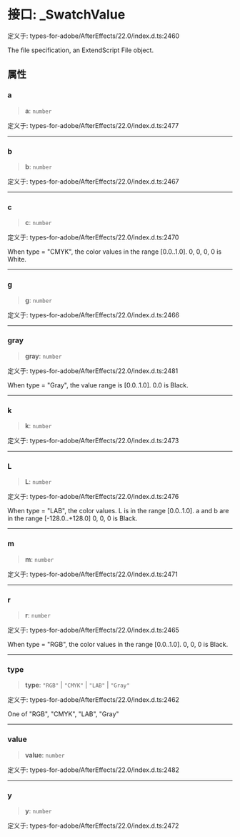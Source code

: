 # 接口: \_SwatchValue

定义于: types-for-adobe/AfterEffects/22.0/index.d.ts:2460

The file specification, an ExtendScript File object.

## 属性

### a

> **a**: `number`

定义于: types-for-adobe/AfterEffects/22.0/index.d.ts:2477

***

### b

> **b**: `number`

定义于: types-for-adobe/AfterEffects/22.0/index.d.ts:2467

***

### c

> **c**: `number`

定义于: types-for-adobe/AfterEffects/22.0/index.d.ts:2470

When type = "CMYK", the color values in the range [0.0..1.0]. 0, 0, 0, 0 is White.

***

### g

> **g**: `number`

定义于: types-for-adobe/AfterEffects/22.0/index.d.ts:2466

***

### gray

> **gray**: `number`

定义于: types-for-adobe/AfterEffects/22.0/index.d.ts:2481

When type = "Gray", the value range is [0.0..1.0]. 0.0 is Black.

***

### k

> **k**: `number`

定义于: types-for-adobe/AfterEffects/22.0/index.d.ts:2473

***

### L

> **L**: `number`

定义于: types-for-adobe/AfterEffects/22.0/index.d.ts:2476

When type = "LAB", the color values. L is in the range [0.0..1.0]. a and b are in the range [-128.0..+128.0] 0, 0, 0 is Black.

***

### m

> **m**: `number`

定义于: types-for-adobe/AfterEffects/22.0/index.d.ts:2471

***

### r

> **r**: `number`

定义于: types-for-adobe/AfterEffects/22.0/index.d.ts:2465

When type = "RGB", the color values in the range [0.0..1.0]. 0, 0, 0 is Black.

***

### type

> **type**: `"RGB"` \| `"CMYK"` \| `"LAB"` \| `"Gray"`

定义于: types-for-adobe/AfterEffects/22.0/index.d.ts:2462

One of "RGB", "CMYK", "LAB", "Gray"

***

### value

> **value**: `number`

定义于: types-for-adobe/AfterEffects/22.0/index.d.ts:2482

***

### y

> **y**: `number`

定义于: types-for-adobe/AfterEffects/22.0/index.d.ts:2472
